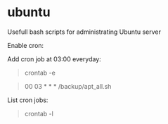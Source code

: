 # ubuntu

Usefull bash scripts for administrating Ubuntu server

Enable cron:

Add cron job at 03:00 everyday:
> crontab -e

> 00 03 * * * /backup/apt_all.sh

List cron jobs: 
> crontab -l


